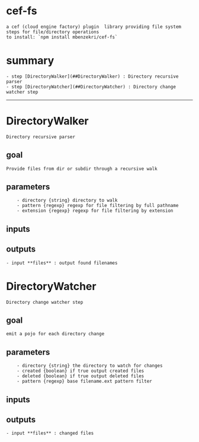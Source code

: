 # cef-fs
    a cef (cloud engine factory) plugin  library providing file system steps for file/directory operations
    to install: `npm install mbenzekri/cef-fs`

# summary
    - step [DirectoryWalker](##DirectoryWalker) : Directory recursive parser
    - step [DirectoryWatcher](##DirectoryWatcher) : Directory change watcher step
---
# DirectoryWalker
    Directory recursive parser

## goal

    Provide files from dir or subdir through a recursive walk

## parameters
        - directory {string} directory to walk 
        - pattern {regexp} regexp for file filtering by full pathname 
        - extension {regexp} regexp for file filtering by extension 

## inputs

## outputs
    - input **files** : output found filenames 
# DirectoryWatcher
    Directory change watcher step

## goal

    emit a pojo for each directory change

## parameters
        - directory {string} the directory to watch for changes 
        - created {boolean} if true output created files 
        - deleted {boolean} if true output deleted files  
        - pattern {regexp} base filename.ext pattern filter 

## inputs

## outputs
    - input **files** : changed files 
